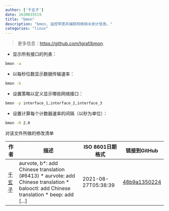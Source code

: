 ```yaml
---
author: ['千玄子']
date: 1630035519
title: "bmon"
description: "bmon, 监控带宽并捕获网络相关统计信息。"
categories: "linux"
---
```

> 更多信息：<https://github.com/tgraf/bmon>.

- 显示所有接口的列表：

```bash
bmon -a
```

- 以每秒位数显示数据传输速率：

```bash
bmon -b
```

- 设置策略以定义显示哪些网络接口：

```bash
bmon -p interface_1,interface_2,interface_3
```

- 设置计算每个计数器速率的间隔（以秒为单位）：

```bash
bmon -R 2.0
```
对该文件所做的修改清单


作者 | 描述 | ISO 8601日期格式 | 链接到GitHub
------|-----|-----|-----
[千玄子](mailto:ownbyzjuyk@gmail.com) | aurvote, b*: add Chinese translation (#6413) * aurvote: add Chinese translation * balooctl: add Chinese translation * beep: add [...] | 2021-08-27T05:38:39 | [48b9a1350224](https://github.com/tldr-pages/tldr/commit/48b9a1350224488b69961f84ad4d2b93cc85324e)

